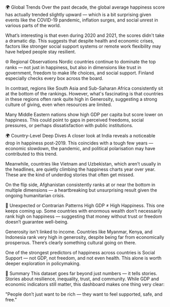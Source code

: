 🌍 Global Trends
Over the past decade, the global average happiness score has actually trended slightly upward — which is a bit surprising given events like the COVID-19 pandemic, inflation surges, and social unrest in various parts of the world.

What’s interesting is that even during 2020 and 2021, the scores didn't take a dramatic dip. This suggests that despite health and economic crises, factors like stronger social support systems or remote work flexibility may have helped people stay resilient.

🌐 Regional Observations
Nordic countries continue to dominate the top ranks — not just in happiness, but also in dimensions like trust in government, freedom to make life choices, and social support. Finland especially checks every box across the board.

In contrast, regions like South Asia and Sub-Saharan Africa consistently sit at the bottom of the rankings. However, what's fascinating is that countries in these regions often rank quite high in Generosity, suggesting a strong culture of giving, even when resources are limited.

Many Middle Eastern nations show high GDP per capita but score lower on happiness. This could point to gaps in perceived freedoms, social pressures, or perhaps dissatisfaction with public institutions.

🌍 Country-Level Deep Dives
A closer look at India reveals a noticeable drop in happiness post-2019. This coincides with a tough few years — economic slowdown, the pandemic, and political polarisation may have contributed to this trend.

Meanwhile, countries like Vietnam and Uzbekistan, which aren’t usually in the headlines, are quietly climbing the happiness charts year over year. These are the kind of underdog stories that often get missed.

On the flip side, Afghanistan consistently ranks at or near the bottom in multiple dimensions — a heartbreaking but unsurprising result given the ongoing humanitarian crisis.

🤯 Unexpected or Contrarian Patterns
High GDP ≠ High Happiness. This one keeps coming up. Some countries with enormous wealth don’t necessarily rank high on happiness — suggesting that money without trust or freedom doesn’t guarantee well-being.

Generosity isn't linked to income. Countries like Myanmar, Kenya, and Indonesia rank very high in generosity, despite being far from economically prosperous. There’s clearly something cultural going on there.

One of the strongest predictors of happiness across countries is Social Support — not GDP, not freedom, and not even health. This alone is worth deeper exploration in policymaking.

📝 Summary
This dataset goes far beyond just numbers — it tells stories. Stories about resilience, inequality, trust, and community. While GDP and economic indicators still matter, this dashboard makes one thing very clear:

"People don’t just want to be rich — they want to feel supported, safe, and free."

